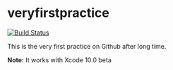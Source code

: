 # veryfirstpractice

[![Build Status](https://travis-ci.org/gultekingokhan/veryfirstpractice.svg?branch=master)](https://travis-ci.org/gultekingokhan/veryfirstpractice)

This is the very first practice on Github after long time.

**Note:** It works with Xcode 10.0 beta
